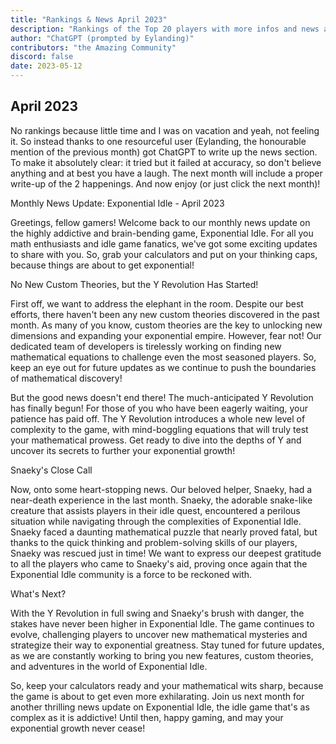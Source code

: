 ```yaml
---
title: "Rankings & News April 2023"
description: "Rankings of the Top 20 players with more infos and news about occurrences from March 2023 to April 2023"
author: "ChatGPT (prompted by Eylanding)"
contributors: "the Amazing Community"
discord: false
date: 2023-05-12
---
```


## April 2023

No rankings because little time and I was on vacation and yeah, not feeling it. So instead thanks to one resourceful user (Eylanding, the honourable mention of the previous month) got ChatGPT to write up the news section.
To make it absolutely clear: it tried but it failed at accuracy, so don't believe anything and at best you have a laugh. The next month will include a proper write-up of the 2 happenings. And now enjoy (or just click the next month)!

Monthly News Update: Exponential Idle - April 2023

Greetings, fellow gamers! Welcome back to our monthly news update on the highly addictive and
brain-bending game, Exponential Idle. For all you math enthusiasts and idle game fanatics, we've got
some exciting updates to share with you. So, grab your calculators and put on your thinking caps, because
things are about to get exponential!

No New Custom Theories, but the Y Revolution Has Started!

First off, we want to address the elephant in the room. Despite our best efforts, there haven't been any
new custom theories discovered in the past month. As many of you know, custom theories are the key to
unlocking new dimensions and expanding your exponential empire. However, fear not! Our dedicated team of
developers is tirelessly working on finding new mathematical equations to challenge even the most seasoned
players. So, keep an eye out for future updates as we continue to push the boundaries of mathematical
discovery!

But the good news doesn't end there! The much-anticipated Y Revolution has finally begun! For those of you
who have been eagerly waiting, your patience has paid off. The Y Revolution introduces a whole new level
of complexity to the game, with mind-boggling equations that will truly test your mathematical prowess.
Get ready to dive into the depths of Y and uncover its secrets to further your exponential growth!

Snaeky's Close Call

Now, onto some heart-stopping news. Our beloved helper, Snaeky, had a near-death experience in the last
month. Snaeky, the adorable snake-like creature that assists players in their idle quest, encountered a
perilous situation while navigating through the complexities of Exponential Idle. Snaeky faced a daunting
mathematical puzzle that nearly proved fatal, but thanks to the quick thinking and problem-solving skills
of our players, Snaeky was rescued just in time! We want to express our deepest gratitude to all the 
players who came to Snaeky's aid, proving once again that the Exponential Idle community is a force to be
reckoned with.

What's Next?

With the Y Revolution in full swing and Snaeky's brush with danger, the stakes have never been higher in
Exponential Idle. The game continues to evolve, challenging players to uncover new mathematical mysteries
and strategize their way to exponential greatness. Stay tuned for future updates, as we are constantly
working to bring you new features, custom theories, and adventures in the world of Exponential Idle.

So, keep your calculators ready and your mathematical wits sharp, because the game is about to get even
more exhilarating. Join us next month for another thrilling news update on Exponential Idle, the idle
game that's as complex as it is addictive! Until then, happy gaming, and may your exponential growth never
cease!